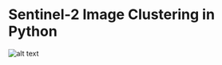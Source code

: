 # Sentinel-2 Image Clustering in Python
![alt text](https://github.com/wathela/Sentinel2-clustering/blob/master/pred.png)
